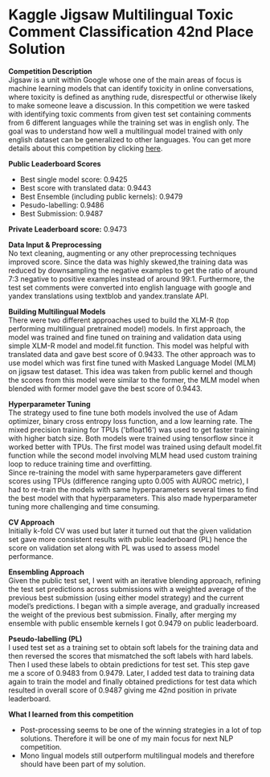 # Kaggle Jigsaw Multilingual Toxic Comment Classification 42nd Place Solution  
**Competition Description**  
Jigsaw is a unit within Google whose one of the main areas of focus is machine learning models that can identify toxicity in online conversations, where toxicity is defined as anything rude, disrespectful or otherwise likely to make someone leave a discussion. In this competition we were tasked with identifying toxic comments from given test set containing comments from 6 different languages while the training set was in english only. The goal was to understand how well a multilingual model trained with only english dataset can be generalized to other languages. You can get more details about this competition by clicking [here](https://www.kaggle.com/c/jigsaw-multilingual-toxic-comment-classification).  

**Public Leaderboard Scores**  
* Best single model score: 0.9425  
* Best score with translated data: 0.9443  
* Best Ensemble (including public kernels): 0.9479  
* Pesudo-labelling: 0.9486  
* Best Submission: 0.9487  

**Private Leaderboard score:** 0.9473

**Data Input & Preprocessing**  
No text cleaning, augmenting or any other preprocessing techniques improved score. Since the data was highly skewed,the  training data was reduced by downsampling the negative examples to get the ratio of around 7:3 negative to positive examples instead of around 99:1. Furthermore, the test set comments were converted into english language with google and yandex translations using textblob and yandex.translate API.  

**Building Multilingual Models**  
There were two different approaches used to build the XLM-R (top performing multilingual pretrained model) models. In first approach, the model was trained and fine tuned on training and validation data using simple XLM-R model and model.fit function. This model was helpful with translated data and gave best score of 0.9433. The other approach was to use model which was first fine tuned with Masked Language Model (MLM) on jigsaw test dataset. This idea was taken from public kernel and though the scores from this model were similar to the former, the MLM model when blended with former model gave the best score of 0.9443.  

**Hyperparameter Tuning**  
The strategy used to fine tune both models involved the use of Adam optimizer, binary cross entropy loss function, and a low learning rate. The mixed precision training for TPUs ('bfloat16') was used to get faster training with higher batch size. Both models were trained using tensorflow since it worked better with TPUs. The first model was trained using default model.fit function while the second model involving MLM head used custom training loop to reduce training time and overfitting.  
Since re-training the model with same hyperparameters gave different scores using TPUs (difference ranging upto 0.005 with AUROC metric), I had to re-train the models with same hyperparameters several times to find the best model with that hyperparameters. This also made hyperparameter tuning more challenging and time consuming.

**CV Approach**  
Initially k-fold CV was used but later it turned out that the given validation set gave more consistent results with public leaderboard (PL) hence the score on validation set along with PL was used to assess model performance.  

**Ensembling Approach**  
Given the public test set, I went with an iterative blending approach, refining the test set predictions across submissions with a weighted average of the previous best submission (using either model strategy) and the current model’s predictions. I began with a simple average, and gradually increased the weight of the previous best submission. Finally, after merging my ensemble with public ensemble kernels I got 0.9479 on public leaderboard.

**Pseudo-labelling (PL)**  
I used test set as a training set to obtain soft labels for the training data and then reversed the scores that mismatched the soft labels with hard labels. Then I used these labels to obtain predictions for test set. This step gave me a score of 0.9483 from 0.9479. Later, I added test data to training data again to train the model and finally obtained predictions for test data which resulted in overall score of 0.9487 giving me 42nd position in private leaderboard.

**What I learned from this competition**  
* Post-processing seems to be one of the winning strategies in a lot of top solutions. Therefore it will be one of my main focus for next NLP competition.  
* Mono lingual models still outperform multilingual models and therefore should have been part of my solution.


